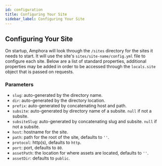 ```yaml
---
id: configuration
title: Configuring Your Site
sidebar_label: Configuring Your Site
---
```


## Configuring Your Site
On startup, Amphora will look through the `/sites` directory for the sites it needs to start. It will use the site's `sites/site-name/config.yml` file to configure each site. Below are a list of standard properties, additional properties may be added in order to be accessed through the `locals.site` object that is passed on requests.

### Parameters
- `slug`: auto-generated by the directory name.
- `dir`: auto-generated by the directory location.
- `prefix`: auto-generated by concatenating host and path.
- `subsite`: auto-generated by directory name of a subsite. `null` if not a subsite.
- `subsiteSlug`: auto-generated by concatenating slug and subsite. `null` if not a subsite.
- `host`: hostname for the site.
- `path`: path for the root of the site, defaults to `''`.
- `protocol`: http(s), defaults to `http`.
- `port`: port, defaults to `80`.
- `assetPath`: the location for where assets are located, defaults to `''`.
- `assetDir`: defaults to `public`.
